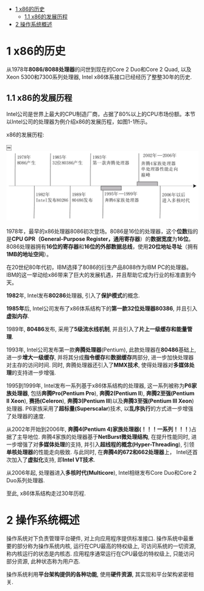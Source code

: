 
<!-- @import "[TOC]" {cmd="toc" depthFrom=1 depthTo=6 orderedList=false} -->

<!-- code_chunk_output -->

- [ 1 x86的历史](#1-x86的历史)
  - [ 1.1 x86的发展历程](#11-x86的发展历程)
- [ 2 操作系统概述](#2-操作系统概述)

<!-- /code_chunk_output -->

# 1 x86的历史

从1978年**8086/8088处理器**的问世到现在的Core 2 Duo和Core 2 Quad, 以及Xeon 5300和7300系列处理器, Intel x86体系接口已经经历了整整30年的历史.

## 1.1 x86的发展历程

Intel公司是世界上最大的CPU制造厂商，占据了80%以上的CPU市场份额。本节以Intel公司的处理器为例介绍x86的发展历程，如图1-1所示。

x86的发展历程:

￼![](./images/2019-06-28-09-47-53.png)

1978年，最早的x86处理器8086初次登场。8086是16位的处理器，这个**位数**指的是**CPU GPR（General\-Purpose Register，通用寄存器**）的**数据宽度**为**16位**。8086处理器拥有**16位的寄存器**和**16位的外部数据总线**，使用**20位地址寻址**（拥有**1MB的地址空间**）。

在20世纪80年代初，IBM选择了8086的衍生产品8088作为IBM PC的处理器。IBM的这一举动给x86带来了巨大的发展机遇，并且帮助它成为行业的标准直到今天。

**1982**年, Intel发布**80286**处理器, 引入了**保护模式**的概念. 

**1985年**后, Intel公司发布了x86体系结构下的**第一款32位处理器80386**, 并且引入**虚拟内存**.

1989年, **80486**发布, 采用了**5级流水线机制**, 并且引入了**片上一级缓存和能量管理**.

1993年, Intel公司发布第一款**奔腾处理器**(Pentium), 此款处理器在**80486**基础上, 进一步**增大一级缓存**, 并将其分成**指令缓存**和**数据缓存**两部分, 进一步加快处理器对主存的访问时间. 同时, 奔腾处理器还引入了**MMX技术**, 使得处理器对**多媒体处理**的支持进一步增强. 

1995到1999年, Intel发布一系列基于x86体系结构的处理器, 这一系列被称为**P6家族处理器**, 包括**奔腾Pro(Pentium Pro**), **奔腾2(Pentium Ⅱ**), **奔腾2至强(Pentium Ⅱ Xeon**), **赛扬(Celeron**), **奔腾3(Pentium Ⅲ**)以及**奔腾3至强(Pentium Ⅲ Xeon**)处理器. P6家族采用了**超标量(Superscalar**)技术, 以**乱序执行**的方式进一步增强了处理器的速度. 

从2002年开始到2006年, **奔腾4(Pentium 4)家族处理器(！！！一系列！！！**)占据了主导地位. 奔腾4家族的处理器基于**NetBurst微处理结构**, 在提升性能同时, 进一步增强了对**多媒体处理**的支持, 并引入**超线程的概念(Hyper\-Threading**), 引领**单核处理器**的性能走向极致. 与此同时, 在**奔腾4的672和662处理器**上， Intel还首次加入了**虚拟化**支持, 即**Intel VT技术**.

从2006年起, 处理器进入**多核时代(Multicore**), Intel相继发布Core Duo和Core 2 Duo系列处理器.

至此, x86体系结构走过30年历程.

# 2 操作系统概述

操作系统对下负责管理平台硬件, 对上向应用程序提供标准接口. 操作系统中最重要的部分称为操作系统内核, 运行在CPU最高的特权级上, 可访问系统的一切资源, 称内核运行的状态是内核态. 应用程序通常运行在CPU最低的特权级上, 只能访问部分资源, 此种状态称为用户态.

操作系统利用**平台架构提供的各种功能**, 使用**硬件资源**, 其实现和平台架构紧密相关.